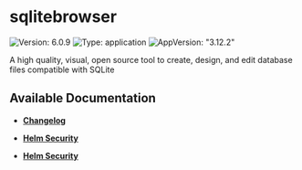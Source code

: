 # sqlitebrowser

![Version: 6.0.9](https://img.shields.io/badge/Version-6.0.9-informational?style=flat-square) ![Type: application](https://img.shields.io/badge/Type-application-informational?style=flat-square) ![AppVersion: "3.12.2"](https://img.shields.io/badge/AppVersion-"3.12.2"-informational?style=flat-square)

A high quality, visual, open source tool to create, design, and edit database files compatible with SQLite

## Available Documentation

- [**Changelog**](CHANGELOG)

- [**Helm Security**](container-security)

- [**Helm Security**](helm-security)

